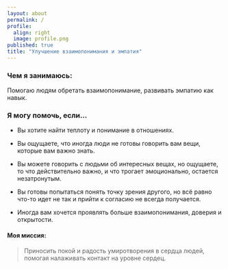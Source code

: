 ```yaml
---
layout: about
permalink: /
profile:
  align: right
  image: profile.png
published: true
title: "Улучшение взаимопонимания и эмпатия"
---
```


### Чем я занимаюсь:
Помогаю людям обретать взаимопонимание,
развивать эмпатию как навык.

### Я могу помочь, если...
 * Вы хотите найти теплоту и понимание в отношениях.

 * Вы ощущаете, что иногда люди не готовы говорить вам вещи, которые вам важно знать.

 * Вы можете говорить с людьми об интересных вещах, но ощущаете, то что действительно важно, и что трогает эмоционально, остается незатронутым.

 * Вы готовы попытаться понять точку зрения другого, но всё равно что-то идет не так и прийти к согласию не всегда получается.

 * Иногда вам хочется проявлять больше взаимопонимания, доверия и открытости.

#### Моя миссия:  
> Приносить покой и радость умиротворения в сердца людей, помогая налаживать контакт на уровне сердец.
